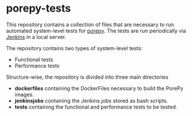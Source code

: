 # porepy-tests

This repository contains a collection of files that are necessary to run automated system-level tests for [porepy](https://github.com/pmgbergen/porepy). The tests are run periodically via [Jenkins](https://www.jenkins.io) in a local server.

The repository contains two types of system-level tests:
* Functional tests
* Performance tests

Structure-wise, the repository is divided into three main directories
* **dockerfiles** containing the DockerFiles necessary to build the PorePy images.
* **jenkinsjobs** containing the Jenkins jobs stored as bash scripts.
* **tests** containing the functional and performance tests to be tested.
